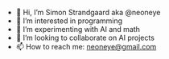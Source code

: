 - 👋 Hi, I’m Simon Strandgaard aka @neoneye
- 👀 I’m interested in programming
- 🌱 I’m experimenting with AI and math
- 💞️ I’m looking to collaborate on AI projects
- 📫 How to reach me: neoneye@gmail.com


